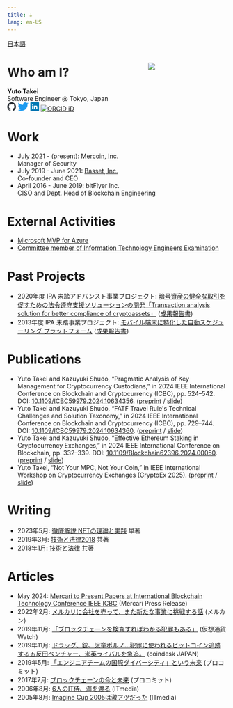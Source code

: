 ```yaml
---
title: ☕
lang: en-US
---
```


[日本語](./index.md)

<img src="https://coralcap.co/wp-content/uploads/2020/01/bt-035.jpg" style="float:right;margin:20px 0 0 20px" width="180px">

# Who am I?

**Yuto Takei**<br>
Software Engineer @ Tokyo, Japan<br>
[<img src="/assets/github.svg" height="20px" alt="GitHub">](https://github.com/takeiyuto)
[<img src="/assets/twitter.svg" height="20px" alt="Twitter">](https://twitter.com/yutopio_ja)
[<img src="/assets/linkedin.svg" height="20px" alt="LinkedIn">](https://linkedin.com/in/takei)
[<img src="https://orcid.org/assets/vectors/orcid.logo.icon.svg" height="20px" alt="ORCID iD">](https://orcid.org/0009-0006-4206-0484)

# Work

* July 2021 - (present): [Mercoin, Inc.](https://about.mercoin.com/en/)<br>
    Manager of Security
* July 2019 - June 2021: [Basset, Inc.](https://basset.ai/)<br>
    Co-founder and CEO
* April 2016 - June 2019: bitFlyer Inc.<br>
    CISO and Dept. Head of Blockchain Engineering

# External Activities

* [Microsoft MVP for Azure](https://mvp.microsoft.com/en-us/PublicProfile/9584)
* [Committee member of Information Technology Engineers Examination](https://www.ipa.go.jp/shiken/about/iinkai_kousei.html)

# Past Projects

* 2020年度 IPA 未踏アドバンスト事業プロジェクト: 
    [暗号資産の健全な取引を促すための法令遵守支援ソリューションの開発「Transaction analysis solution for better compliance of cryptoassets」](https://www.ipa.go.jp/archive/jinzai/mitou/advanced/2020/gaiyou_o-1.html) ([成果報告書](https://www.ipa.go.jp/archive/files/000091470.pdf))
* 2013年度 IPA 未踏事業プロジェクト: 
    [モバイル端末に特化した自動スケジューリング プラットフォーム](https://www.ipa.go.jp/archive/jinzai/mitou/it/2013/seika.html) ([成果報告書](https://www.ipa.go.jp/archive/files/000041706.pdf))

# Publications

* Yuto Takei and Kazuyuki Shudo, “Pragmatic Analysis of Key Management for Cryptocurrency Custodians,” in 2024 IEEE International Conference on Blockchain and Cryptocurrency (ICBC), pp. 524–542. DOI: [10.1109/ICBC59979.2024.10634356](https://ieeexplore.ieee.org/document/10634356). ([preprint](./assets/ckms.pdf) / [slide](./assets/ckms-slides.pdf))
* Yuto Takei and Kazuyuki Shudo, “FATF Travel Rule's Technical Challenges and Solution Taxonomy,” in 2024 IEEE International Conference on Blockchain and Cryptocurrency (ICBC), pp. 729–744. DOI: [10.1109/ICBC59979.2024.10634360](https://ieeexplore.ieee.org/document/10634360). ([preprint](./assets/fatf.pdf) / [slide](./assets/fatf-slides.pdf))
* Yuto Takei and Kazuyuki Shudo, “Effective Ethereum Staking in Cryptocurrency Exchanges,” in 2024 IEEE International Conference on Blockchain, pp. 332–339. DOI: [10.1109/Blockchain62396.2024.00050](https://ieeexplore.ieee.org/document/10664361). ([preprint](./assets/staking.pdf) / [slide](./assets/staking-slides.pdf))
* Yuto Takei, “Not Your MPC, Not Your Coin,” in IEEE International Workshop on Cryptocurrency Exchanges (CryptoEx 2025). ([preprint](./assets/mpc.pdf) / [slide](./assets/mpc-slides.pdf))

# Writing

* 2023年5月: [徹底解説 NFTの理論と実践](https://www.ohmsha.co.jp/book/9784274230608/) 単著
* 2019年3月: [技術と法律2018](https://nextpublishing.jp/book/10528.html) 共著
* 2018年1月: [技術と法律](https://nextpublishing.jp/book/9420.html) 共著

# Articles

* May 2024: [Mercari to Present Papers at International Blockchain Technology Conference IEEE ICBC](https://about.mercari.com/en/press/news/articles/20240524_ieeeicbc/) (Mercari Press Release)
* 2022年2月: [メルカリに会社を売って、また新たな事業に挑戦する話](https://mercan.mercari.com/articles/33128/) (メルカン)
* 2019年11月: [「ブロックチェーンを検査すればわかる犯罪もある」](https://crypto.watch.impress.co.jp/docs/interview/1216053.html) (仮想通貨Watch)
* 2019年11月: [ドラッグ、銃、児童ポルノ…犯罪に使われるビットコイン追跡する五反田ベンチャー、米英ライバルを急追。](https://www.coindeskjapan.com/26357/) (coindesk JAPAN)
* 2019年5月: [「エンジニアチームの国際ダイバーシティ」という未来](https://www.procommit.co.jp/mitou/multinational_team) (プロコミット)
* 2017年7月: [ブロックチェーンの今と未来](https://www.procommit.co.jp/mitou/blockchain) (プロコミット)
* 2006年8月: [6人のIT侍、海を渡る](https://www.itmedia.co.jp/enterprise/articles/0608/06/news001.html) (ITmedia)
* 2005年8月: [Imagine Cup 2005は激アツだった](https://www.itmedia.co.jp/enterprise/articles/0508/03/news005.html) (ITmedia)
